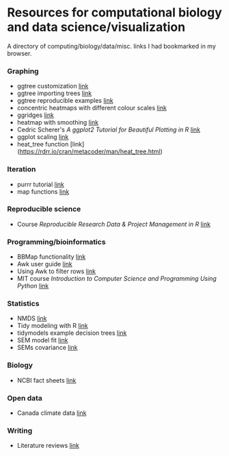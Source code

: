 # Resources for computational biology and data science/visualization

A directory of computing/biology/data/misc. links I had bookmarked in my browser.

### Graphing

* ggtree customization [link](https://bioconductor.riken.jp/packages/3.8/bioc/vignettes/ggtree/inst/doc/treeManipulation.html#group-otus)
* ggtree importing trees [link](https://yulab-smu.top/treedata-book/chapter1.html)
* ggtree reproducible examples [link](https://yulab-smu.top/treedata-book/chapter13.html)
* concentric heatmaps with different colour scales [link](https://www.ascistance.co.uk/blog/visual/hello-world/)
* ggridges [link](https://cran.r-project.org/web/packages/ggridges/vignettes/introduction.html)
* heatmap with smoothing [link](https://www.r-graph-gallery.com/201-levelplot-with-latticeextra.html)
* Cedric Scherer's _A ggplot2 Tutorial for Beautiful Plotting in R_ [link](https://www.cedricscherer.com/2019/08/05/a-ggplot2-tutorial-for-beautiful-plotting-in-r/)
* ggplot scaling [link](https://www.tidyverse.org/blog/2020/08/taking-control-of-plot-scaling/)
* heat_tree function [link] (https://rdrr.io/cran/metacoder/man/heat_tree.html)

### Iteration

* purrr tutorial [link](http://www.rebeccabarter.com/blog/2019-08-19_purrr/)
* map functions [link](https://dcl-prog.stanford.edu/purrr-basics.html)

### Reproducible science

* Course _Reproducible Research Data & Project Management in R_ [link](https://annakrystalli.me/rrresearchACCE20/)

### Programming/bioinformatics

* BBMap functionality [link](https://www.biostars.org/p/483592/)
* Awk user guide [link](https://www.gnu.org/software/gawk/manual/gawk.html#Printing)
* Using Awk to filter rows [link](https://www.tim-dennis.com/data/tech/2016/08/09/using-awk-filter-rows.html)
* MIT course _Introduction to Computer Science and Programming Using Python_ [link](https://www.edx.org/course/introduction-to-computer-science-and-programming-7)

### Statistics

* NMDS [link](http://strata.uga.edu/8370/lecturenotes/multidimensionalScaling.html)
* Tidy modeling with R [link](https://www.tmwr.org/)
* tidymodels example decision trees [link](https://juliasilge.com/blog/wind-turbine/)
* SEM model fit [link](http://davidakenny.net/cm/fit.htm)
* SEMs covariance [link](https://jslefche.github.io/sem_book/global-estimation.html#what-is-covariance)

### Biology

* NCBI fact sheets [link](https://ftp.ncbi.nlm.nih.gov/pub/factsheets/)

### Open data

* Canada climate data [link](https://climatedata.ca/)

### Writing

* Literature reviews [link](http://www.raulpacheco.org/resources/literature-reviews/)
